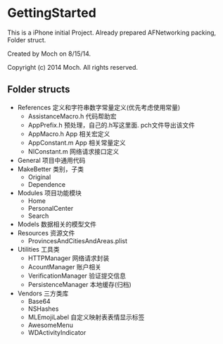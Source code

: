 # GettingStarted

This is a iPhone initial Project. Already prepared AFNetworking packing, Folder struct.

Created by Moch on 8/15/14.

Copyright (c) 2014 Moch. All rights reserved.

## Folder structs

- References 定义和字符串数字常量定义(优先考虑使用常量)
	- AssistanceMacro.h 代码帮助宏
	- AppPrefix.h   预处理，自己的.h写这里面. pch文件导出该文件
	- AppMacro.h    App 相关宏定义
    - AppConstant.m App 相关常量定义	
    - NIConstant.m 网络请求接口定义
- General 	项目中通用代码
- MakeBetter 类别，子类
	- Original 
	- Dependence
- Modules 项目功能模块
	- Home
	- PersonalCenter
	- Search
- Models	数据相关的模型文件
- Resources			资源文件
	- ProvincesAndCitiesAndAreas.plist
- Utilities 工具类
	- HTTPManager   网络请求封装
	- AcountManager	账户相关
	- VerificationManager 验证提交信息
	- PersistenceManager 本地缓存(归档)
- Vendors	三方类库
	- Base64
	- NSHashes
	- MLEmojiLabel 自定义映射表表情显示标签
	- AwesomeMenu 
	- WDActivityIndicator
